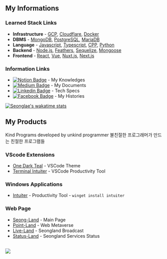 ## My Informations

### Learned Stack Links

- **Infrastructure** -
  [GCP](https://doc.seongland.com/GCP-dc29aee7d3da4cfbaed3f8bce47e8424),
  [Cloudflare](https://doc.seongland.com/Cloudflare-878e4d0e330a430f9b2fe653de49c523),
  [Docker](https://doc.seongland.com/Docker-103c7b90450f45bda55b9b75d0d9e73a)
- **DBMS** - [MongoDB](https://doc.seongland.com/mongoDB-2444695fc9c64c75b982098bbb93b5e1), [PostgreSQL](https://doc.seongland.com/PostgreSQL-3ae3f466dca04db5a5e1d1f8560f1cfb), [MariaDB](https://doc.seongland.com/MySQL-baf7441d97e54fb08d931374e9afdfbe)
- **Language** - [Javascript](https://doc.seongland.com/JavaScript-d8251729bdf14178bd7f08044cd0810a), [Typescript](https://doc.seongland.com/Typescript-c30005ca7aeb48189fb2fbf9acad81e3), [CPP](https://doc.seongland.com/C-0716826a645c48d6875b047db04ade44), [Python](https://doc.seongland.com/Python-620b70e49f334d789295ba5c5ad27878)
- **Backend** - [Node.js](https://doc.seongland.com/Node-js-b3411b9468054be79ee52339f9060bb2), [Feathers](https://doc.seongland.com/Feathers-e1b8acbc3f354aada48afe48e00c222c), [Sequelize](https://doc.seongland.com/sequelize-eb27e316933f437896497aad33634535), [Mongoose](https://doc.seongland.com/Mongoose-1dd2af4c70254bfb8fc48ffe87dfbfab)
- **Frontend** - [React](https://doc.seongland.com/React-6be17656bd6e4fc79074ced55e7f61fd), [Vue](https://doc.seongland.com/Vue-f1e411ee22464799b47cad2c83cee06f), [Nuxt.js](https://doc.seongland.com/Nuxt-f622f76b0cb64b3dae70c11ddc544114), [Next.js](https://doc.seongland.com/Next-js-a75e711438774ea5aaffeb913b3173f0)

### Information Links

- [![Notion Badge](https://img.shields.io/badge/Notion-white?style=round-square&logo=notion&logoColor=black&link=https://doc.seongland.com)](https://doc.seongland.com) -
  My Knowledges
- [![Medium Badge](https://img.shields.io/badge/Medium-black?style=round-square&logo=medium&logoColor=white&link=https://seongland.medium.com)](https://seongland.medium.com/) -
  My Documents
- [![Linkedin Badge](https://img.shields.io/badge/LinkedIn-blue?style=round-square&logo=LinkedIn&logoColor=white&link=https://www.linkedin.com/in/sungle3737/)](https://www.linkedin.com/in/sungle3737/) -
  Tech Specs
- [![Facebook Badge](https://img.shields.io/badge/Facebook-1877f2?style=round-square&logo=facebook&logoColor=white&link=https://www.facebook.com/profile.php?id=100006296858033)](https://www.facebook.com/profile.php?id=100006296858033) -
  My Histories

[![Seonglae's wakatime stats](https://github-readme-stats.vercel.app/api/wakatime?username=seonglae&show_icons=true&title_color=fff&icon_color=7997ff&text_color=9f9f9f&bg_color=151515&v=2)](https://github.com/anuraghazra/github-readme-stats)

<!---
[![Top Langs](https://github-readme-stats.vercel.app/api/top-langs/?username=sungle3737&layout=compact&show_icons=true&title_color=fff&icon_color=7997ff&text_color=9f9f9f&bg_color=151515)](https://github.com/anuraghazra/github-readme-stats)
--->

## My Products

Kind Programs developed by unkind programmer 불친절한 프로그래머가 만드는 친절한
프로그램들

### VScode Extensions

- [One Dark Teal](https://marketplace.visualstudio.com/items?itemName=seonglae.one-dark-teal) -
  VSCode Theme
- [Terminal Intuiter](https://marketplace.visualstudio.com/items?itemName=seonglae.terminal-intuiter) -
  VSCode Productivity Tool

### Windows Applications

- [Intuiter](https://github.com/sungle3737/intuiter) - Productivity Tool -
  `winget install intuiter`

### Web Page

- [Seong-Land](https://seongland.com) - Main Page
- [Point-Land](https://point.seongland.com) - Web Metaverse
- [Live-Land](https://live.seongland.com) - Seongland Broadcast
- [Status-Land](https://status.seongland.com) - Seongland Services Status

<br/>

<a href="https://www.buymeacoffee.com/seongland">
<a href="https://www.buymeacoffee.com/seongland">
<img src="https://img.buymeacoffee.com/button-api/?text=Buy me a coffee&emoji=☕&slug=seongland&button_colour=40DCA5&font_colour=ffffff&font_family=Lato&outline_colour=000000&coffee_colour=FFDD00">
</a>
